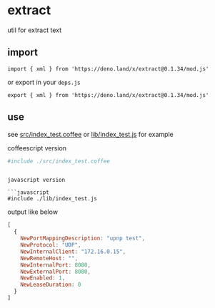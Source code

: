 # extract

util for extract text

## import

```
import { xml } from 'https://deno.land/x/extract@0.1.34/mod.js'
```

or export in your `deps.js`

```
export { xml } from 'https://deno.land/x/extract@0.1.34/mod.js'
```

## use

see [src/index_test.coffee](./src/index_test.coffee) or [lib/index_test.js](./lib/index_test.js)  for example

coffeescript version

```coffee
#include ./src/index_test.coffee
```

```

javascript version

```javascript
#include ./lib/index_test.js
```

output like below

```javascript
[
  {
    NewPortMappingDescription: "upnp test",
    NewProtocol: "UDP",
    NewInternalClient: "172.16.0.15",
    NewRemoteHost: "",
    NewInternalPort: 8080,
    NewExternalPort: 8080,
    NewEnabled: 1,
    NewLeaseDuration: 0
  }
]
```
